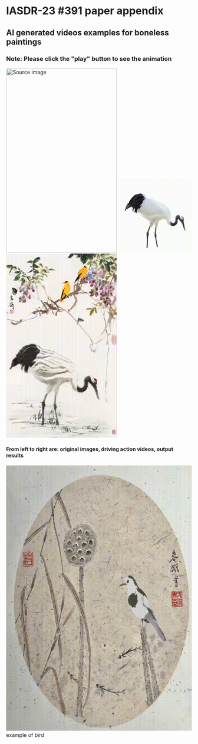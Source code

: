 # IASDR-23 #391 paper appendix

## AI generated videos examples for boneless paintings

### Note: Please click the "play" button to see the animation


<span style="display:inline-block;">
    <img src="/img/f27ca2560ed8abd1eb16e8317e9cefc.png" width="300" height="500" title="Source image"/>
    <img src="/img/crane1.gif" width="200" height="200" title="Action video"/>
    <img src="/img/cbb.gif" width="300" height="500" title="Output results"/>
</span>


#### From left to right are: original images, driving action videos, output results

<span style="display:inline-block;">
    <img src="/img/bird.gif" width="720" height="720" title="Birds"/><br>example of bird
</span>
